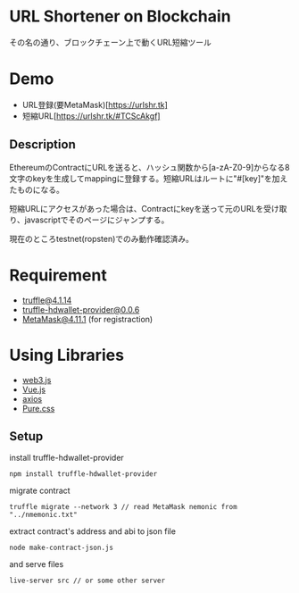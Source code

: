 # URL Shortener on Blockchain
その名の通り、ブロックチェーン上で動くURL短縮ツール

# Demo
- URL登録(要MetaMask)[https://urlshr.tk]
- 短縮URL[https://urlshr.tk/#TCScAkgf]

## Description
EthereumのContractにURLを送ると、ハッシュ関数から[a-zA-Z0-9]からなる8文字のkeyを生成してmappingに登録する。短縮URLはルートに"#[key]"を加えたものになる。

短縮URLにアクセスがあった場合は、Contractにkeyを送って元のURLを受け取り、javascriptでそのページにジャンプする。

現在のところtestnet(ropsten)でのみ動作確認済み。

# Requirement
- truffle@4.1.14
- truffle-hdwallet-provider@0.0.6
- MetaMask@4.11.1 (for registraction)

# Using Libraries
- [web3.js](https://github.com/ethereum/web3.js/)
- [Vue.js](https://jp.vuejs.org/index.html)
- [axios](https://github.com/axios/axios)
- [Pure.css](https://purecss.io/)

## Setup
install truffle-hdwallet-provider
```
npm install truffle-hdwallet-provider
```

migrate contract
```
truffle migrate --network 3 // read MetaMask nemonic from "../nmemonic.txt"
```

extract contract's address and abi to json file
```
node make-contract-json.js
```

and serve files
```
live-server src // or some other server
```